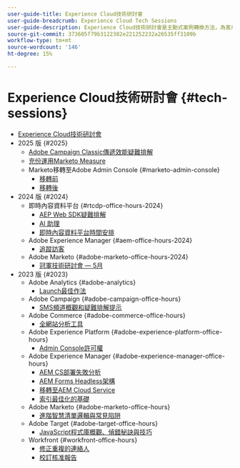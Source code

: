 ```yaml
---
user-guide-title: Experience Cloud技術研討會
user-guide-breadcrumb: Experience Cloud Tech Sessions
user-guide-description: Experience Cloud技術研討會是主動式案例轉換方法，為客戶提供解決方案專屬的網路研討會。
source-git-commit: 373605f79b3122382e221252232a26535ff3109b
workflow-type: tm+mt
source-wordcount: '146'
ht-degree: 15%

---
```



# Experience Cloud技術研討會 {#tech-sessions}

+ [Experience Cloud技術研討會](overview.md)
+ 2025 版 {#2025}
   + [Adobe Campaign Classic傳遞效能疑難排解](2025/acc-delivery-performance.md)
   + [充份運用Marketo Measure](2025/getting-most-marketo-measure.md)
   + Marketo移轉至Adobe Admin Console {#marketo-admin-console}
      + [移轉前](2025/marketo-pre-migration.md)
      + [移轉後](2025/marketo-post-migration.md)
+ 2024 版 {#2024}
   + 即時內容資料平台 {#rtcdp-office-hours-2024}
      + [AEP Web SDK疑難排解](2024/aep-web-sdk-troubleshooting.md)
      + [AI 助理](2024/ai-assistant.md)
      + [即時內容資料平台時間安排](2024/rtcdp-timings.md)
   + Adobe Experience Manager {#aem-office-hours-2024}
      + [追蹤訪客](2024/tracking-visitors.md)
   + Adobe Marketo {#adobe-marketo-office-hours-2024}
      + [冠軍技術研討會 — 5月](2024/champion-office-hours.md)
+ 2023 版 {#2023}
   + Adobe Analytics {#adobe-analytics}
      + [Launch最佳作法](2023/launch-best-practices.md)
   + Adobe Campaign {#adobe-campaign-office-hours}
      + [SMS頻道概觀和疑難排解提示](2023/ac-sms-channel-overview.md)
   + Adobe Commerce {#adobe-commerce-office-hours}
      + [全網站分析工具](2023/site-wide-analysis-tool.md)
   + Adobe Experience Platform {#adobe-experience-platform-office-hours}
      + [Admin Console許可權](2023/aep-admin-console-permissions.md)
   + Adobe Experience Manager {#adobe-experience-manager-office-hours}
      + [AEM CS部署失敗分析](2023/aem-deployment-failures-analysis.md)
      + [AEM Forms Headless架構](2023/aem-forms-headless-architecture.md)
      + [移轉至AEM Cloud Service](2023/migration-aemcs.md)
      + [索引最佳化的基礎](2023/optimize-indexes-aemcs.md)
   + Adobe Marketo {#adobe-marketo-office-hours}
      + [進階智慧清單邏輯與常見陷阱](2023/marketo-common-pitfalls.md)
   + Adobe Target {#adobe-target-office-hours}
      + [JavaScript程式庫概觀、偵錯秘訣與技巧](2023/target-debugging-tips-and-tricks.md)
   + Workfront {#workfront-office-hours}
      + [修正重複的連絡人](2023/workfront-fix-duplicate-contacts.md)
      + [校訂核准報告](2023/workfront-proof-approval-reports.md)